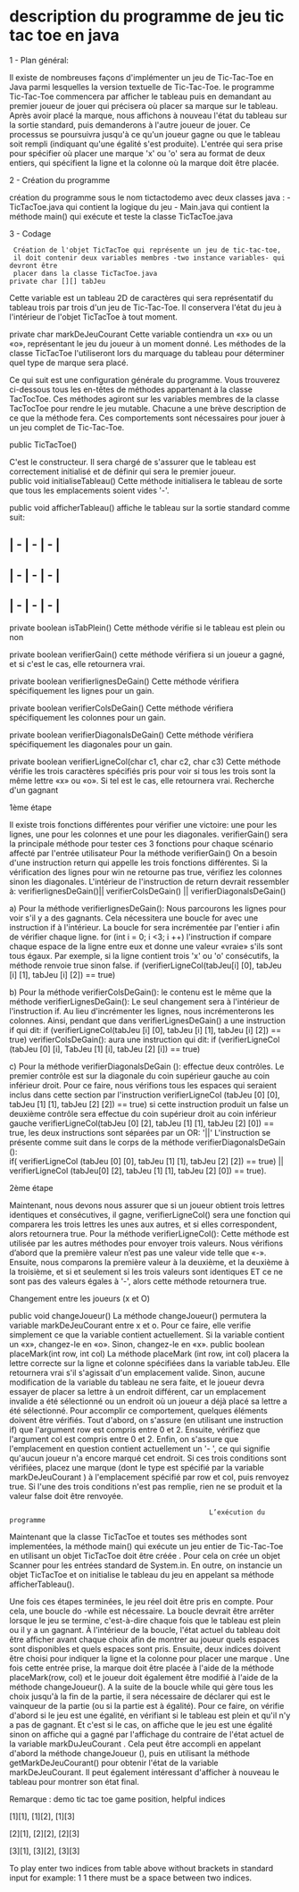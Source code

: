  # description du programme de jeu tic tac toe en java


1 - Plan général:

Il existe de nombreuses façons d'implémenter un jeu de Tic-Tac-Toe en Java parmi lesquelles  la version textuelle de Tic-Tac-Toe. 
le programme Tic-Tac-Toe commencera par afficher le tableau puis en demandant au premier joueur de jouer qui précisera où placer sa marque sur le tableau.
 Après avoir placé la marque, nous affichons à nouveau l'état du tableau sur la sortie standard, puis demanderons à l'autre joueur de jouer. 
Ce processus se poursuivra jusqu'à ce qu'un joueur gagne ou que le tableau soit rempli (indiquant qu'une égalité s'est produite). 
L'entrée qui sera prise pour spécifier où placer une marque 'x' ou 'o' sera au format de deux entiers, qui spécifient la ligne et la colonne où la marque doit être placée.

 2 - Création du programme
 
  création du programme sous le nom tictactodemo avec deux classes java :
     -TicTacToe.java qui contient la logique du jeu
     - Main.java qui contient la méthode main() qui exécute et teste la classe TicTacToe.java
     
3 - Codage

     Création de l'objet TicTacToe qui représente un jeu de tic-tac-toe, 
     il doit contenir deux variables membres -two instance variables- qui devront être 
     placer dans la classe TicTacToe.java
    private char [][] tabJeu
   Cette variable est un tableau 2D de caractères qui sera représentatif du tableau trois par trois d'un jeu de Tic-Tac-Toe. Il conservera l'état du jeu à l'intérieur de l'objet TicTacToe à tout moment.
   
 private char markDeJeuCourant
     Cette variable contiendra un «x» ou un «o», représentant le jeu du joueur à un moment donné. 
    Les méthodes de la classe TicTacToe l'utiliseront lors du marquage du tableau pour déterminer quel type de marque sera placé.
    
   Ce qui suit est une configuration générale du programme. Vous trouverez ci-dessous tous les en-têtes de méthodes appartenant à la classe TacTocToe. Ces méthodes agiront sur les variables membres de la classe TacTocToe pour rendre le jeu mutable. Chacune a une brève description de ce que la méthode fera. Ces comportements sont nécessaires pour jouer à un jeu complet de Tic-Tac-Toe. 

public TicTacToe()

C'est le constructeur. Il sera chargé de s'assurer que le tableau est correctement initialisé et de définir qui sera le premier joueur.   
public void initialiseTableau()
Cette méthode initialisera le tableau de sorte que tous les emplacements soient vides '-'. 

public void afficherTableau()
affiche le tableau sur la sortie standard comme suit:

| - | - | - | 
-------------
| - | - | - | 
-------------
| - | - | - | 
-------------

private boolean isTabPlein()
Cette méthode vérifie si le tableau est plein ou non

private boolean verifierGain()
cette méthode vérifiera si un joueur a gagné, et si c'est le cas, elle retournera vrai.

private boolean verifierlignesDeGain()
Cette méthode vérifiera spécifiquement les lignes pour un gain.

private boolean verifierColsDeGain()
Cette méthode vérifiera spécifiquement les colonnes pour un gain.

private boolean verifierDiagonalsDeGain()
Cette méthode vérifiera spécifiquement les diagonales pour un gain.

private boolean verifierLigneCol(char c1, char c2, char c3)
Cette méthode vérifie les trois caractères spécifiés pris pour voir si tous les trois sont la même lettre «x» ou «o». Si tel est le cas, elle retournera vrai.
Recherche d'un gagnant

1ème étape

Il existe trois fonctions différentes pour vérifier une victoire: une pour les lignes, une pour les colonnes et une pour les diagonales. verifierGain() sera la principale méthode pour tester ces 3 fonctions pour chaque scénario affecté par l'entrée utilisateur
 Pour la méthode verifierGain() On a besoin d'une instruction return qui appelle les trois fonctions différentes. Si la vérification des lignes pour win ne retourne pas true, vérifiez les colonnes sinon les diagonales.
L'intérieur de l'instruction de return devrait ressembler à:
verifierlignesDeGain()|| verifierColsDeGain() || verifierDiagonalsDeGain() 

a)	Pour la méthode verifierlignesDeGain(): Nous parcourons les lignes pour voir s'il y a des gagnants. Cela nécessitera une boucle for avec une instruction if à l'intérieur. La boucle for sera incrémentée par l'entier i afin de vérifier chaque ligne. for (int i = 0; i <3; i ++) l'instruction if compare chaque espace de la ligne entre eux et donne une valeur «vraie» s'ils sont tous égaux. Par exemple, si la ligne contient trois 'x' ou 'o' consécutifs, la méthode renvoie true sinon false. 
 if (verifierLigneCol(tabJeu[i] [0], tabJeu [i] [1], tabJeu [i] [2]) == true)
 
   b) Pour la méthode verifierColsDeGain(): le contenu est le même que la méthode    verifierLignesDeGain(): Le seul changement sera à l'intérieur de l'instruction if. Au lieu d'incrémenter les lignes, nous incrémenterons les colonnes. Ainsi, pendant que dans verifierLignesDeGain() a une instruction if qui dit: if (verifierLigneCol(tabJeu [i] [0], tabJeu [i] [1], tabJeu [i] [2]) == true) 
verifierColsDeGain(): aura une instruction qui dit: 
if (verifierLigneCol (tabJeu [0] [i], TabJeu [1] [i], tabJeu [2] [i]) == true) 

   c)  Pour la méthode verifierDiagonalsDeGain (): effectue deux contrôles.
 Le premier contrôle est sur la diagonale du coin supérieur gauche au coin inférieur droit. Pour ce faire, nous vérifions tous les espaces qui seraient inclus dans cette section par l'instruction verifierLigneCol (tabJeu [0] [0], tabJeu [1] [1], tabJeu [2] [2]) == true) si cette instruction produit un false un deuxième contrôle sera effectue du coin supérieur droit au coin inférieur gauche verifierLigneCol(tabJeu [0] [2], tabJeu [1] [1], tabJeu [2] [0]) == true, les deux instructions sont séparées par un OR: '||'
L'instruction se présente comme suit dans le corps de la méthode verifierDiagonalsDeGain ():  
if( verifierLigneCol (tabJeu [0] [0], tabJeu [1] [1], tabJeu [2] [2]) == true) ||
 verifierLigneCol (tabJeu[0] [2], tabJeu [1] [1], tabJeu [2] [0]) == true).

2ème étape

  Maintenant, nous devons nous assurer que si un joueur obtient trois lettres identiques et consécutives, il gagne,  verifierLigneCol() sera une fonction qui comparera les trois lettres les unes aux autres, et si elles correspondent, alors retournera true.
Pour la méthode verifierLigneCol(): Cette méthode est utilisée par les autres méthodes pour envoyer trois valeurs. Nous vérifions d’abord que la première valeur n’est pas une valeur vide telle que «-». Ensuite, nous comparons la première valeur à la deuxième, et la deuxième à la troisième, et si et seulement si les trois valeurs sont identiques ET ce ne sont pas des valeurs égales à '-', alors cette méthode retournera true.

Changement entre les joueurs (x et O)

public void changeJoueur() 
La méthode changeJoueur() permutera la variable markDeJeuCourant entre x et o. Pour ce faire, elle verifie simplement ce que la variable contient actuellement. Si la variable contient un «x», changez-le en «o». Sinon, changez-le en «x».
public boolean placeMark(int row, int col) 
La méthode placeMark (int row, int col) placera la lettre correcte sur la ligne et colonne spécifiées dans la variable tabJeu. Elle retournera vrai s'il s'agissait d'un emplacement valide. Sinon, aucune modification de la variable du tableau ne sera faite, et le joueur devra essayer de placer sa lettre à un endroit différent, car un emplacement invalide a été sélectionné ou un endroit où un joueur a déjà placé sa lettre a été sélectionné.
 Pour accomplir ce comportement, quelques éléments doivent être vérifiés. Tout d'abord, on s'assure  (en utilisant une instruction if) que l'argument row est compris entre 0 et 2. Ensuite, vérifiez que l'argument col est compris entre 0 et 2. Enfin, on s'assure que l'emplacement en question contient actuellement un '- ', ce qui signifie qu'aucun joueur n'a encore marqué cet endroit. Si ces trois conditions sont vérifiées, placez une marque (dont le type est spécifié par la variable markDeJeuCourant ) à l'emplacement spécifié par row et col, puis renvoyez true. Si l'une des trois conditions n'est pas remplie, rien ne se produit et la valeur false doit être renvoyée.
 
                                                      L’exécution du programme

Maintenant que la classe TicTacToe et toutes ses méthodes sont implementées, la méthode main() qui exécute un jeu entier de Tic-Tac-Toe en utilisant un objet TicTacToe doit être créée .
Pour cela on crée un objet Scanner pour les entrées standard de System.in. En outre, on instancie un objet TicTacToe et on initialise le tableau du jeu en appelant sa méthode afficherTableau().

Une fois ces étapes terminées, le jeu réel doit être pris en compte. Pour cela, une boucle
 do -while est nécessaire. La boucle devrait être arrêter lorsque le jeu se termine, c'est-à-dire chaque fois que le tableau est plein ou il y a un gagnant. À l'intérieur de la boucle, l'état actuel du tableau doit être afficher avant chaque choix afin de montrer au joueur quels espaces sont disponibles et quels espaces sont pris. Ensuite, deux indices doivent être choisi pour indiquer la ligne et la colonne pour placer une marque . Une fois cette entrée prise, la marque doit être placée à l'aide de la méthode placeMark(row, col) et le joueur doit également être modifié à l'aide de la méthode changeJoueur().
A la suite de la boucle while qui gère tous les choix jusqu'à la fin de la partie, il sera nécessaire de déclarer qui est le vainqueur de la partie (ou si la partie est à égalité). Pour ce faire, on vérifie d'abord si le jeu est une égalité, en vérifiant si le tableau est plein et qu'il n'y a pas de gagnant. Et c'est si le cas, on affiche que le jeu est une égalité sinon on affiche qui a gagné par l'affichage du contraire de l'état actuel de la variable markDuJeuCourant . Cela peut être accompli en appelant d'abord la méthode changeJoueur (), puis en utilisant la méthode getMarkDeJeuCourant() pour obtenir l'état de la variable markDeJeuCourant. 
Il peut également intéressant d'afficher à nouveau le tableau pour montrer son état final.

Remarque :
   demo tic tac toe game position, helpful indices 
   
  [1][1], [1][2], [1][3]
  
  [2][1], [2][2], [2][3]
  
  [3][1], [3][2], [3][3]
 
 To play enter two indices from table above without brackets in standard input for example: 1 1 there must be a space between two indices.




      



